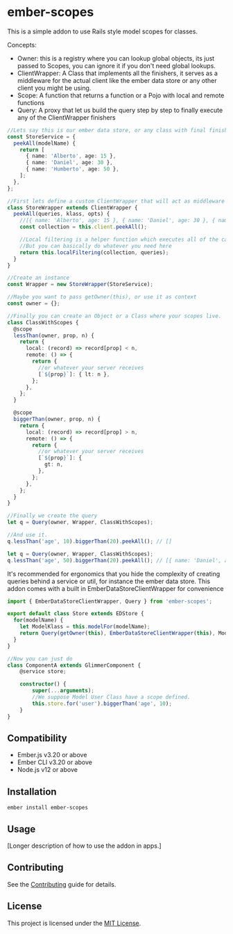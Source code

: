 # ember-scopes

This is a simple addon to use Rails style model scopes for classes.

Concepts:

- Owner: this is a registry where you can lookup global objects, its just passed to Scopes, you can ignore it if
  you don't need global lookups.
- ClientWrapper: A Class that implements all the finishers, it serves as a middleware for the actual client like
  the ember data store or any other client you might be using.
- Scope: A function that returns a function or a Pojo with local and remote functions
- Query: A proxy that let us build the query step by step to finally execute any of the ClientWrapper finishers

```ts
//Lets say this is our ember data store, or any class with final finishers
const StoreService = {
  peekAll(modelName) {
    return [
      { name: 'Alberto', age: 15 },
      { name: 'Daniel', age: 30 },
      { name: 'Humberto', age: 50 },
    ];
  },
};

//First lets define a custom ClientWrapper that will act as middleware to the provided client
class StoreWrapper extends ClientWrapper {
  peekAll(queries, klass, opts) {
    //[{ name: 'Alberto', age: 15 }, { name: 'Daniel', age: 30 }, { name: 'Humberto', age: 50 }]
    const collection = this.client.peekAll();

    //Local filtering is a helper function which executes all of the callbacks
    //But you can basically do whatever you need here
    return this.localFiltering(collection, queries);
  }
}

//Create an instance
const Wrapper = new StoreWrapper(StoreService);

//Maybe you want to pass getOwner(this), or use it as context
const owner = {};

//Finally you can create an Object or a Class where your scopes live.
class ClassWithScopes {
  @scope
  lessThan(owner, prop, n) {
    return {
      local: (record) => record[prop] < n,
      remote: () => {
        return {
          //or whatever your server receives
          [`${prop}`]: { lt: n },
        };
      },
    };
  }

  @scope
  biggerThan(owner, prop, n) {
    return {
      local: (record) => record[prop] > n,
      remote: () => {
        return {
          //or whatever your server receives
          [`${prop}`]: {
            gt: n,
          },
        };
      },
    };
  }
}

//Finally we create the query
let q = Query(owner, Wrapper, ClassWithScopes);

//And use it.
q.lessThan('age', 10).biggerThan(20).peekAll(); // []

let q = Query(owner, Wrapper, ClassWithScopes);
q.lessThan('age', 50).biggerThan(20).peekAll(); // [{ name: 'Daniel', age: 30 }]
```

It's recommended for ergonomics that you hide the complexity of creating queries behind a service or util, for instance the ember data store.
This addon comes with a built in EmberDataStoreClientWrapper for convenience

```ts
import { EmberDataStoreClientWrapper, Query } from 'ember-scopes';

export default class Store extends EDStore {
  for(modelName) {
    let ModelKlass = this.modelFor(modelName);
    return Query(getOwner(this), EmberDataStoreClientWrapper(this), ModelKlass);
  }
}

//Now you can just do
class ComponentA extends GlimmerComponent {
	@service store;

	constructor() {
		super(...arguments);
		//We suppose Model User Class have a scope defined.
		this.store.for('user').biggerThan('age', 10);
	}
}
```

## Compatibility

- Ember.js v3.20 or above
- Ember CLI v3.20 or above
- Node.js v12 or above

## Installation

```
ember install ember-scopes
```

## Usage

[Longer description of how to use the addon in apps.]

## Contributing

See the [Contributing](CONTRIBUTING.md) guide for details.

## License

This project is licensed under the [MIT License](LICENSE.md).
